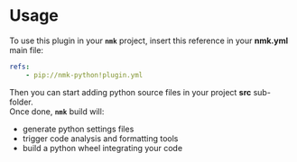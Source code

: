 # Usage

To use this plugin in your **`nmk`** project, insert this reference in your **nmk.yml** main file:
```yaml
refs:
    - pip://nmk-python!plugin.yml
```

Then you can start adding python source files in your project **src** sub-folder.\
Once done, **`nmk`** build will:
* generate python settings files
* trigger code analysis and formatting tools
* build a python wheel integrating your code
